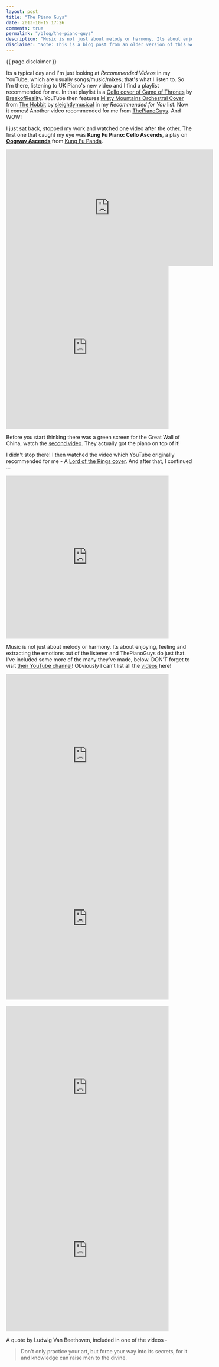 ```yaml
---
layout: post
title: "The Piano Guys"
date: 2013-10-15 17:26
comments: true
permalink: "/blog/the-piano-guys"
description: "Music is not just about melody or harmony. Its about enjoying, feeling and extracting the emotions out of the listener and ThePianoGuys do just that."
disclaimer: "Note: This is a blog post from an older version of this website. Links and styles on this page might not work/render as expected."
---
```

<div class="disclaimer center grey text-small">{{ page.disclaimer }}</div>

Its a typical day and I'm just looking at *Recommended Videos* in my YouTube, which are usually songs/music/mixes; that's what I listen to. So I'm there, listening to UK Piano's new video and I find a playlist recommended for me. In that playlist is a [Cello cover of Game of Thrones][1] by [BreakofReality][2]. YouTube then features [Misty Mountains Orchestral Cover][3] from [The Hobbit][4] by [sleightlymusical][5] in my *Recommended for You* list. Now it comes! Another video recommended for me from [ThePianoGuys][6]. And WOW!

<!-- more -->

I just sat back, stopped my work and watched one video after the other. The first one that caught my eye was **Kung Fu Piano: Cello Ascends**, a play on **[Oogway Ascends][7]** from [Kung Fu Panda][8].

<div class="youtube">
    <iframe id="vid1" type="text/html" class="youtube" width="560" height="315" src="http://www.youtube.com/embed/NCaH-qqTWpk" frameborder="0" allow="autoplay; encrypted-media" allowfullscreen>
    </iframe>
</div>
<div class="youtube">
    <iframe id="vid2" type="text/html" class="youtube" width="440" height="440" src="http://www.youtube.com/embed/3v-HaH0h6gA" frameborder="0">
    </iframe>
</div>

Before you start thinking there was a green screen for the Great Wall of China, watch the [second video][102]. They actually got the piano on top of it!

I didn't stop there! I then watched the video which YouTube originally recommended for me - A [Lord of the Rings cover][103]. And after that, I continued ...

<div class="youtube">
    <iframe id="vid3" type="text/html" class="youtube" width="440" height="440" src="http://www.youtube.com/embed/FZNqs0YgWkM" frameborder="0">
    </iframe>
</div>

Music is not just about melody or harmony. Its about enjoying, feeling and extracting the emotions out of the listener and ThePianoGuys do just that. I've included some more of the many they've made, below. DON'T forget to visit [their YouTube channel][9]!
Obviously I can't list all the [videos][10] here!

<div class="youtube">
    <iframe id="vid4" type="text/html" class="youtube" width="440" height="440" src="http://www.youtube.com/embed/9p0BqUcQ7i0" frameborder="0">
    </iframe>
</div>
<div class="youtube">
    <iframe id="vid5" type="text/html" class="youtube" width="440" height="440" src="http://www.youtube.com/embed/lUjWJSnGVB0" frameborder="0">
    </iframe>
</div>

<br/>

<div class="youtube">
    <iframe id="vid6" type="text/html" class="youtube" width="440" height="440" src="http://www.youtube.com/embed/P94DusN4LsY" frameborder="0">
    </iframe>
</div>
<div class="youtube">
    <iframe id="vid7" type="text/html" class="youtube" width="440" height="440" src="http://www.youtube.com/embed/mJ_fkw5j-t0" frameborder="0">
    </iframe>
</div>

A quote by Ludwig Van Beethoven, included in one of the videos -

> Don't only practice your art,
> but force your way into its secrets,
> for it and knowledge can raise men to the divine.

[1]: http://www.youtube.com/watch?v=ydRAb9cwHnA&list=RD03X6a9odk6b_c
[2]: http://www.youtube.com/user/BreakofReaIity
[3]: http://www.youtube.com/watch?v=5wLfOZiAd8Y
[4]: http://www.imdb.com/title/tt0903624/
[5]: http://www.youtube.com/user/sleightlymusical
[6]: http://thepianoguys.com/
[7]: http://www.youtube.com/watch?v=cdjnonJdxtM
[8]: http://www.imdb.com/title/tt0441773/
[9]: http://www.youtube.com/user/ThePianoGuys
[10]: http://www.youtube.com/user/ThePianoGuys/videos
[101]: http://www.youtube.com/watch?v=NCaH-qqTWpk
[102]: http://www.youtube.com/watch?v=3v-HaH0h6gAz
[103]: http://www.youtube.com/watch?v=FZNqs0YgWkM

<script type="text/javascript">
var vid1 = document.getElementById("vid1");
var vid2 = document.getElementById("vid2");
var vid3 = document.getElementById("vid3");
var vid4 = document.getElementById("vid4");
var vid5 = document.getElementById("vid5");
var vid6 = document.getElementById("vid6");
var vid7 = document.getElementById("vid7");
if (document.width < 700) {
    vid1.width = document.width * 0.7;
    vid2.width = document.width * 0.7;
    vid3.width = document.width * 0.7;
    vid4.width = document.width * 0.7;
    vid5.width = document.width * 0.7;
    vid6.width = document.width * 0.7;
    vid7.width = document.width * 0.7;
} else {
    vid1.width = document.width * 0.32;
    vid2.width = document.width * 0.32;
    vid3.width = document.width * 0.64;
    vid4.width = document.width * 0.32;
    vid5.width = document.width * 0.32;
    vid6.width = document.width * 0.32;
    vid7.width = document.width * 0.32;
}
vid1.height = vid1.width * 0.75;
vid2.height = vid2.width * 0.75;
vid3.height = vid3.width * 0.75;
vid4.height = vid4.width * 0.75;
vid5.height = vid5.width * 0.75;
vid6.height = vid6.width * 0.75;
vid7.height = vid7.width * 0.75;
</script>
